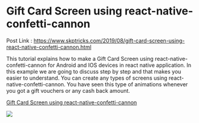# Gift Card Screen using react-native-confetti-cannon

Post Link : https://www.skptricks.com/2019/08/gift-card-screen-using-react-native-confetti-cannon.html

This tutorial explains how to make a Gift Card Screen using react-native-confetti-cannon for Android and IOS devices in react native application. In this example we are going to discuss step by step and that makes you easier to understand. You can create any types of screens using react-native-confetti-cannon. You have seen this type of animations whenever you got a gift vouchers or any cash back amount.

<a href="https://www.skptricks.com/2019/08/gift-card-screen-using-react-native-confetti-cannon.html" > Gift Card Screen using react-native-confetti-cannon
</a>

<img src="https://1.bp.blogspot.com/-e_NMHoihGwE/XVOMa-eoavI/AAAAAAAADRw/9cjLULSKswcTgE-uA0juZqNfNkzlM1tZQCLcBGAs/s400/Gift%2BCard%2BScreen%2Busing%2Breact-native-confetti-cannon.jpg" />
